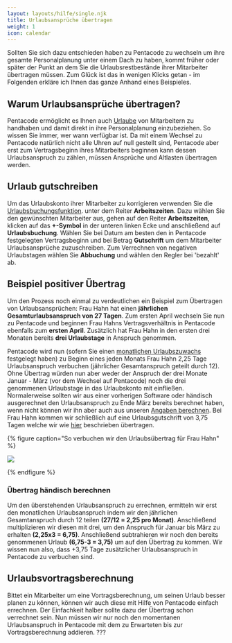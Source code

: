 ```yaml
---
layout: layouts/hilfe/single.njk
title: Urlaubsansprüche übertragen
weight: 1
icon: calendar
---
```


Sollten Sie sich dazu entschieden haben zu Pentacode zu wechseln um ihre gesamte Personalplanung unter einem Dach zu haben, kommt früher oder später der Punkt an dem Sie die Urlaubsrestbestände ihrer Mitarbeiter übertragen müssen. Zum Glück ist das in wenigen Klicks getan - im Folgenden erkläre ich Ihnen das ganze Anhand eines Beispieles.

## Warum Urlaubsansprüche übertragen?

Pentacode ermöglicht es Ihnen auch [Urlaube](/hilfe/handbuch/mitarbeiter/abwesenheiten) von Mitarbeitern zu handhaben und damit direkt in ihre Personalplanung einzubeziehen. So wissen Sie immer, wer wann verfügbar ist. Da mit einem Wechsel zu Pentacode natürlich nicht alle Uhren auf null gestellt sind, Pentacode aber erst zum Vertragsbeginn ihres Mitarbeiters beginnen kann dessen Urlaubsanspruch zu zählen, müssen Ansprüche und Altlasten übertragen werden.

## Urlaub gutschreiben

Um das Urlaubskonto ihrer Mitarbeiter zu korrigieren verwenden Sie die [Urlaubsbuchungsfunktion](/hilfe/handbuch/mitarbeiter/arbeitszeiten/Urlaubsbuchungen). unter dem Reiter **Arbeitszeiten**. Dazu wählen Sie den gewünschten Mitarbeiter aus, gehen auf den Reiter **Arbeitszeiten**, klicken auf das **+-Symbol** in der unteren linken Ecke und anschließend auf **Urlaubsbuchung**. Wählen Sie bei Datum am besten den in Pentacode festgelegten Vertragsbeginn und bei Betrag **Gutschrift** um dem Mitarbeiter Urlaubsansprüche zuzuschreiben. Zum Verrechnen von negativen Urlaubstagen wählen Sie **Abbuchung** und wählen den Regler bei 'bezahlt' ab. 

## Beispiel positiver Übertrag

Um den Prozess noch einmal zu verdeutlichen ein Beispiel zum Übertragen von Urlaubsansprüchen:
Frau Hahn hat einen **jährlichen Gesamturlaubsanspruch von 27 Tagen**. Zum ersten April wechseln Sie nun zu Pentacode und beginnen Frau Hahns Vertragsverhältnis in Pentacode ebenfalls zum **ersten April**. Zusätzlich hat Frau Hahn in den ersten drei Monaten bereits **drei Urlaubstage** in Anspruch genommen.

Pentacode wird nun (sofern Sie einen [monatlichen Urlaubszuwachs](/hilfe/handbuch/mitarbeiter/vertrag/#Urlaubszuwachs) festgelegt haben) zu Beginn eines jeden Monats Frau Hahn 2,25 Tage Urlaubsanspruch verbuchen (jährlicher Gesamtanspruch geteilt durch 12). Ohne Übertrag würden nun aber weder der Anspruch der drei Monate Januar - März (vor dem Wechsel auf Pentacode) noch die drei genommenen Urlaubstage in das Urlaubskonto mit einfließen. Normalerweise sollten wir aus einer vorherigen Software oder händisch ausgerechnet den Urlaubsanspruch zu Ende März bereits berechnet haben, wenn nicht können wir ihn aber auch aus unseren [Angaben berechnen](#übertrag-händisch-berechnen). Bei Frau Hahn kommen wir schließlich auf eine Urlaubsgutschrift von 3,75 Tagen welche wir wie [hier](#urlaub-gutschreiben) beschrieben übertragen. 

{% figure caption="So verbuchen wir den Urlaubsübertrag für Frau Hahn" %}

<img src = "gutschrift.gif" />

{% endfigure %}

### Übertrag händisch berechnen
Um den überstehenden Urlaubsanspruch zu errechnen, ermitteln wir erst den monatlichen Urlaubsanspruch indem wir den jährlichen Gesamtanspruch durch 12 teilen **(27/12 = 2,25 pro Monat)**. Anschließend multiplizieren wir diesen mit drei, um den Anspruch für Januar bis März zu erhalten **(2,25x3 = 6,75)**. Anschließend subtrahieren wir noch den bereits genommenen Urlaub **(6,75-3 = 3,75)** um auf den Übertrag zu kommen. Wir wissen nun also, dass +3,75 Tage zusätzlicher Urlaubsanspruch in Pentacode zu verbuchen sind. 

## Urlaubsvortragsberechnung
Bittet ein Mitarbeiter um eine Vortragsberechnung, um seinen Urlaub besser planen zu können, können wir auch diese mit Hilfe von Pentacode einfach errechnen. Der Einfachkeit halber sollte dazu der Übertrag schon verrechnet sein. Nun müssen wir nur noch den momentanen Urlaubsanspruch in Pentacode mit dem zu Erwarteten bis zur Vortragsberechnung addieren. ???
